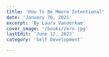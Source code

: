 ```yaml
---
title: 'How To Be Mmore Intentional'
date: 'January 70, 2021'
excerpt: 'By Laura Vanderkam'
cover_image: '/books/zero.jpg'
lastEdit: 'June 12, 2022'
category: 'Self Development'

---
```


